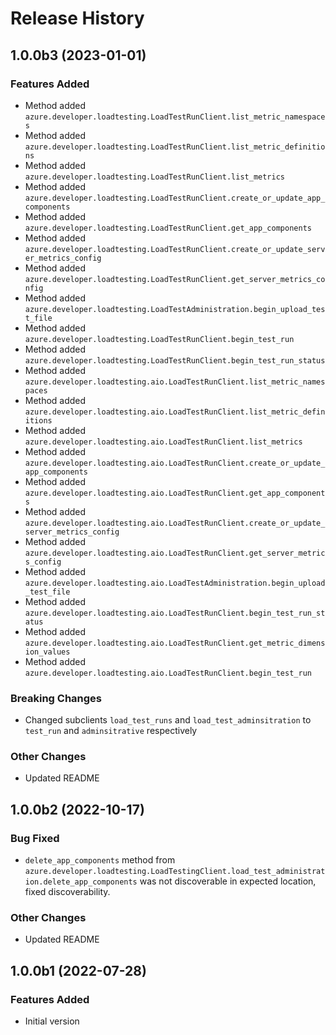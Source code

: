 # Release History

## 1.0.0b3 (2023-01-01)

### Features Added 
- Method added `azure.developer.loadtesting.LoadTestRunClient.list_metric_namespaces`
- Method added `azure.developer.loadtesting.LoadTestRunClient.list_metric_definitions`
- Method added `azure.developer.loadtesting.LoadTestRunClient.list_metrics`
- Method added `azure.developer.loadtesting.LoadTestRunClient.create_or_update_app_components`
- Method added `azure.developer.loadtesting.LoadTestRunClient.get_app_components`
- Method added `azure.developer.loadtesting.LoadTestRunClient.create_or_update_server_metrics_config`
- Method added `azure.developer.loadtesting.LoadTestRunClient.get_server_metrics_config`
- Method added `azure.developer.loadtesting.LoadTestAdministration.begin_upload_test_file`
- Method added `azure.developer.loadtesting.LoadTestRunClient.begin_test_run`
- Method added `azure.developer.loadtesting.LoadTestRunClient.begin_test_run_status`
- Method added `azure.developer.loadtesting.aio.LoadTestRunClient.list_metric_namespaces`
- Method added `azure.developer.loadtesting.aio.LoadTestRunClient.list_metric_definitions`
- Method added `azure.developer.loadtesting.aio.LoadTestRunClient.list_metrics`
- Method added `azure.developer.loadtesting.aio.LoadTestRunClient.create_or_update_app_components`
- Method added `azure.developer.loadtesting.aio.LoadTestRunClient.get_app_components`
- Method added `azure.developer.loadtesting.aio.LoadTestRunClient.create_or_update_server_metrics_config`
- Method added `azure.developer.loadtesting.aio.LoadTestRunClient.get_server_metrics_config`
- Method added `azure.developer.loadtesting.aio.LoadTestAdministration.begin_upload_test_file`
- Method added `azure.developer.loadtesting.aio.LoadTestRunClient.begin_test_run_status`
- Method added `azure.developer.loadtesting.aio.LoadTestRunClient.get_metric_dimension_values`
- Method added `azure.developer.loadtesting.aio.LoadTestRunClient.begin_test_run`


### Breaking Changes
- Changed subclients `load_test_runs` and `load_test_adminsitration` to `test_run` and `adminsitrative` respectively

### Other Changes
- Updated README

## 1.0.0b2 (2022-10-17)

### Bug Fixed 
- `delete_app_components` method from `azure.developer.loadtesting.LoadTestingClient.load_test_administration.delete_app_components` was not discoverable in expected location, fixed discoverability.

### Other Changes
- Updated README

## 1.0.0b1 (2022-07-28)

### Features Added
- Initial version
